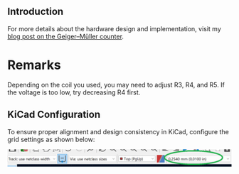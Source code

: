 ## Introduction

For more details about the hardware design and implementation, visit my [blog post on the Geiger–Müller counter](http://robertgawron.blogspot.com/2015/02/homemade-geigermuller-counter-part-i.html).

# Remarks

Depending on the coil you used, you may need to adjust R3, R4, and R5. If the voltage is too low, try decreasing R4 first.

## KiCad Configuration

To ensure proper alignment and design consistency in KiCad, configure the grid settings as shown below:

![Grid Settings in KiCad.](../../Documentation/Pictures/Grid.png)
